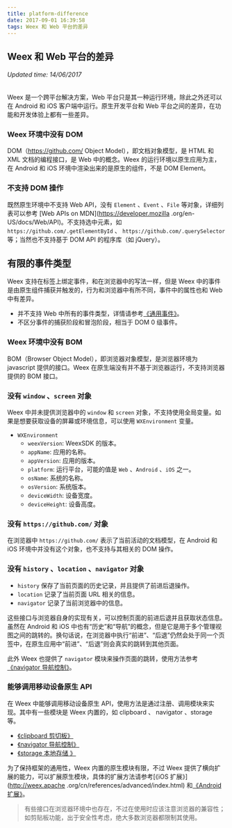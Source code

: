 ```yaml
---
title: platform-difference
date: 2017-09-01 16:39:58
tags: Weex 和 Web 平台的差异
---
```


## Weex 和 Web 平台的差异
###### Updated time: 14/06/2017
Weex 是一个跨平台解决方案，Web 平台只是其一种运行环境，除此之外还可以在 Android 和 iOS 客户端中运行。原生开发平台和 Web 平台之间的差异，在功能和开发体验上都有一些差异。

### Weex 环境中没有 DOM
DOM（https://github.com/ Object Model），即文档对象模型，是 HTML 和 XML 文档的编程接口，是 Web 中的概念。Weex 的运行环境以原生应用为主，在 Android 和 iOS 环境中渲染出来的是原生的组件，不是 DOM Element。

### 不支持 DOM 操作
既然原生环境中不支持 Web API，没有 `Element` 、`Event` 、`File` 等对象，详细列表可以参考 [Web APIs on MDN](https://developer.mozilla
.org/en-US/docs/Web/API)。不支持选中元素，如 `https://github.com/.getElementById` 、
`https://github.com/.querySelector` 等；当然也不支持基于 DOM API 的程序库（如 jQuery）。

## 有限的事件类型
Weex 支持在标签上绑定事件，和在浏览器中的写法一样，但是 Weex 中的事件是由原生组件捕获并触发的，行为和浏览器中有所不同，事件中的属性也和 Web 中有差异。

* 并不支持 Web 中所有的事件类型，详情请参考[《通用事件》](https://github.com/2017/09/02/commonEvent)。
* 不区分事件的捕获阶段和冒泡阶段，相当于 DOM 0 级事件。

### Weex 环境中没有 BOM
BOM（Browser Object Model），即浏览器对象模型，是浏览器环境为 javascript 提供的接口。Weex 在原生端没有并不基于浏览器运行，不支持浏览器提供的 BOM 接口。

### 没有 `window` 、`screen` 对象
Weex 中并未提供浏览器中的 `window` 和 `screen` 对象，不支持使用全局变量。如果是想要获取设备的屏幕或环境信息，可以使用 `WXEnvironment` 变量。

* `WXEnvironment`
  * `weexVersion`: WeexSDK 的版本。
  * `appName`: 应用的名称。
  * `appVersion`: 应用的版本。
  * `platform`: 运行平台，可能的值是 `Web` 、`Android` 、`iOS` 之一。
  * `osName`: 系统的名称。
  * `osVersion`: 系统版本。
  * `deviceWidth`: 设备宽度。
  * `deviceHeight`: 设备高度。

### 没有 `https://github.com/` 对象
在浏览器中 `https://github.com/` 表示了当前活动的文档模型，在 Android 和 iOS 环境中并没有这个对象，也不支持与其相关的 DOM 操作。

### 没有 `history` 、`location` 、`navigator` 对象

  * `history` 保存了当前页面的历史记录，并且提供了前进后退操作。
  * `location` 记录了当前页面 URL 相关的信息。
  * `navigator` 记录了当前浏览器中的信息。

这些接口与浏览器自身的实现有关，可以控制页面的前进后退并且获取状态信息。虽然在 Android 和 iOS
中也有“历史”和“导航”的概念，但是它是用于多个管理视图之间的跳转的。换句话说，在浏览器中执行“前进”、“后退”仍然会处于同一个页签中，在原生应用中“前进”、“后退”则会真实的跳转到其他页面。

此外 Weex 也提供了 `navigator` 模块来操作页面的跳转，使用方法参考[《navigator 导航控制》](http://weex.apache.org/cn/references/modules/navigator.html)。

### 能够调用移动设备原生 API
在 Weex 中能够调用移动设备原生 API，使用方法是通过注册、调用模块来实现。其中有一些模块是 Weex 内置的，如 clipboard 、 navigator 、storage 等。

* [《clipboard 剪切板》](http://weex.apache.org/cn/references/modules/clipboard.html)
* [《navigator 导航控制》](http://weex.apache.org/cn/references/modules/navigator.html)
* [《storage 本地存储 》](http://weex.apache.org/cn/references/modules/storage.html)

为了保持框架的通用性，Weex 内置的原生模块有限，不过 Weex 提供了横向扩展的能力，可以扩展原生模块，具体的扩展方法请参考[《iOS 扩展》](http://weex.apache
.org/cn/references/advanced/index.html) 和[《Android 扩展》](http://weex.apache.org/cn/references/advanced/extend-to-android.html)。

> 有些接口在浏览器环境中也存在，不过在使用时应该注意浏览器的兼容性；如剪贴板功能，出于安全性考虑，绝大多数浏览器都限制其使用。